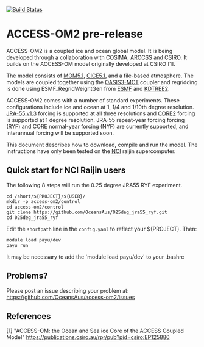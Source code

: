 [![Build Status](https://travis-ci.org/a-parkinson/access-om2.svg?branch=master)](https://travis-ci.org/a-parkinson/access-om2)

# ACCESS-OM2 pre-release

ACCESS-OM2 is a coupled ice and ocean global model. It is being developed through a collaboration with [COSIMA](http://www.cosima.org.au), [ARCCSS](http://www.arccss.org.au) and [CSIRO](http://www.csiro.au). It builds on the ACCESS-OM model originally developed at CSIRO [1].

The model consists of [MOM5.1](http://mom-ocean.science), [CICE5.1](http://oceans11.lanl.gov/trac/CICE), and a file-based atmosphere. The models are coupled together using the [OASIS3-MCT](https://portal.enes.org/oasis) coupler and regridding is done using ESMF_RegridWeightGen from [ESMF](https://www.earthsystemcog.org/projects/esmf/) and [KDTREE2](https://github.com/jmhodges/kdtree2).

ACCESS-OM2 comes with a number of standard experiments. These configurations include ice and ocean at 1, 1/4 and 1/10th degree resolution. [JRA-55 v1.3](http://jra.kishou.go.jp/JRA-55/index_en.html) forcing is supported at all three resolutions and [CORE2](http://www.clivar.org/clivar-panels/omdp/core-2) forcing is supported at 1 degree resolution. JRA-55 repeat-year forcing forcing (RYF) and CORE normal-year forcing (NYF) are currently supported, and interannual forcing will be supported soon.

This document describes how to download, compile and run the model. The instructions have only been tested on the [NCI](http://www.nci.org.au) raijin supercomputer.

## Quick start for NCI Raijin users

The following 8 steps will run the 0.25 degree JRA55 RYF experiment.

```{bash}
cd /short/${PROJECT}/${USER}/
mkdir -p access-om2/control
cd access-om2/control
git clone https://github.com/OceansAus/025deg_jra55_ryf.git
cd 025deg_jra55_ryf
```

Edit the `shortpath` line in the `config.yaml` to reflect your ${PROJECT}. Then:

```{bash}
module load payu/dev
payu run
```

It may be necessary to add the `module load payu/dev' to your .bashrc


## Problems?

Please post an issue describing your problem at: https://github.com/OceansAus/access-om2/issues

## References

[1] "ACCESS-OM: the Ocean and Sea ice Core of the ACCESS Coupled Model" https://publications.csiro.au/rpr/pub?pid=csiro:EP125880

